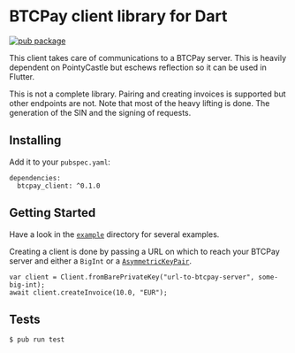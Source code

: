 # BTCPay client library for Dart

[![pub package](https://img.shields.io/pub/v/btcpay_client.svg)](https://pub.dartlang.org/packages/btcpay_client)

This client takes care of communications to a BTCPay server. This is heavily
dependent on PointyCastle but eschews reflection so it can be used in Flutter.

This is not a complete library. Pairing and creating invoices is supported but 
other endpoints are not. Note that most of the heavy lifting is done. The 
generation of the SIN and the signing of requests.

## Installing

Add it to your `pubspec.yaml`:

```
dependencies:
  btcpay_client: ^0.1.0
```

## Getting Started

Have a look in the [`example`](/example/) directory for several examples.

Creating a client is done by passing a URL on which to reach your BTCPay server 
and either a `BigInt` or a 
[`AsymmetricKeyPair`](https://pub.dartlang.org/documentation/pointycastle/1.0.0-rc4/pointycastle.api/AsymmetricKeyPair-class.html).

```
var client = Client.fromBarePrivateKey("url-to-btcpay-server", some-big-int);
await client.createInvoice(10.0, "EUR");
```

## Tests

```
$ pub run test
```
